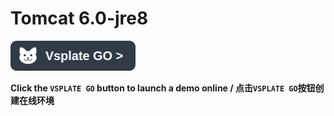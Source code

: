 # Tomcat 6.0-jre8

<a href="https://www.vsplate.com/?docker-compose=https://github.com/vsplate/dcenvs/tomcat/6.0-jre8"><img alt="VSPLATE GO" src="https://raw.githubusercontent.com/vsplate/images/master/vsgo_btn.png" width="200px"></a>

**Click the `VSPLATE GO` button to launch a demo online / 点击`VSPLATE GO`按钮创建在线环境**